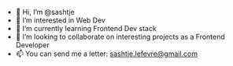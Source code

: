 - 👋 Hi, I’m @sashtje
- 👀 I’m interested in Web Dev
- 🌱 I’m currently learning Frontend Dev stack
- 💞️ I’m looking to collaborate on interesting projects as a Frontend Developer
- 📫 You can send me a letter: sashtje.lefevre@gmail.com

<!---
sashtje/sashtje is a ✨ special ✨ repository because its `README.md` (this file) appears on your GitHub profile.
You can click the Preview link to take a look at your changes.
--->
